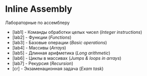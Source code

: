 # Inline Assembly

Лабораторные по ассемблеру

- [lab1] - Команды обработки целых чисел (_Integer instructions_)
- [lab2] - Функции (_Functions_)
- [lab3] - Базовые операции (_Basic operations_)
- [lab4] - Массивы (_Arrays_)
- [lab5] - Длинная арифметика (_Long arithmetic_)
- [lab6] - Циклы в массивах (_Jumps & loops in arrays_)
- [lab7] - Рекурсия (_Recursion_)
- [cr] - Экзаменационная задача (_Exam task_)
